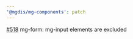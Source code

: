 ```yaml
---
'@mgdis/mg-components': patch
---
```


[#518](https://gitlab.mgdis.fr/core/core-ui/core-ui/-/issues/518) mg-form: mg-input elements are excluded
